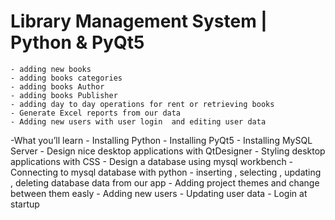 # Library Management System | Python & PyQt5

    - adding new books
    - adding books categories
    - adding books Author
    - adding books Publisher
    - adding day to day operations for rent or retrieving books
    - Generate Excel reports from our data
    - Adding new users with user login  and editing user data


-What you’ll learn
    - Installing Python
    - Installing PyQt5
    - Installing MySQL Server
    - Design nice desktop applications with QtDesigner
    - Styling desktop applications with CSS
    - Design a database using mysql workbench
    - Connecting to mysql database with python
    - inserting , selecting , updating , deleting database data from our app
    - Adding project themes and change between them easly
    - Adding new users
    - Updating user data
    - Login at startup
